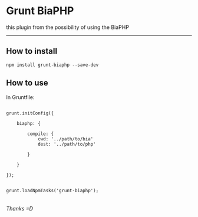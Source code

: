 # Grunt BiaPHP

this plugin from the possibility of using the BiaPHP

---

## How to install

```
npm install grunt-biaphp --save-dev

```


## How to use

In Gruntfile:


```

grunt.initConfig({

	biaphp: {
		
		compile: {
			cwd: '../path/to/bia'
			dest: '../path/to/php'
						
		}		
	
	}

});


grunt.loadNpmTasks('grunt-biaphp');


```




###### Thanks =D